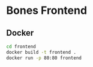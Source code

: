 # Bones Frontend

## Docker

```bash
cd frontend
docker build -t frontend .
docker run -p 80:80 frontend
```
